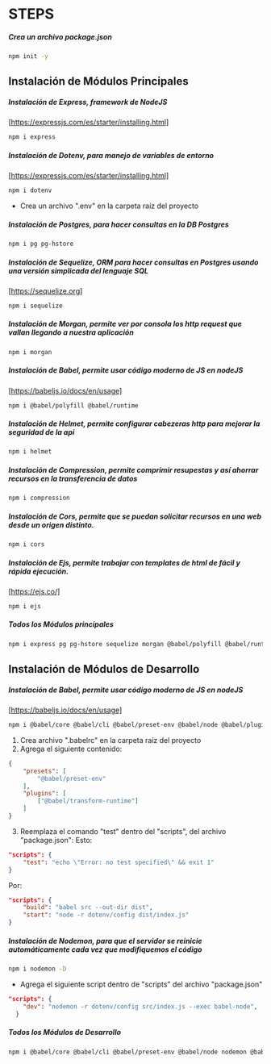# STEPS

##### Crea un archivo package.json 
```bash
npm init -y
```

## Instalación de Módulos Principales

##### Instalación de Express, framework de NodeJS
[https://expressjs.com/es/starter/installing.html]
```bash
npm i express
```
##### Instalación de Dotenv, para manejo de variables de entorno
[https://expressjs.com/es/starter/installing.html]
```bash
npm i dotenv
```
* Crea un archivo ".env" en la carpeta raíz del proyecto
##### Instalación de Postgres, para hacer consultas en la DB Postgres
```bash
npm i pg pg-hstore
```
##### Instalación de Sequelize, ORM para hacer consultas en Postgres usando una versión simplicada del lenguaje SQL 
[https://sequelize.org]
```bash
npm i sequelize
```
##### Instalación de Morgan, permite ver por consola los http request que vallan llegando a nuestra aplicación 
```bash
npm i morgan
```
##### Instalación de Babel, permite usar código moderno de JS en nodeJS 
[https://babeljs.io/docs/en/usage]
```bash
npm i @babel/polyfill @babel/runtime
```

##### Instalación de Helmet, permite configurar cabezeras http para mejorar la seguridad de la api 
```bash
npm i helmet
```

##### Instalación de Compression, permite comprimir resupestas y así ahorrar recursos en la transferencia de datos
```bash
npm i compression 
```

##### Instalación de Cors, permite que se puedan solicitar recursos en una web desde un origen distinto.
```bash
npm i cors 
```

##### Instalación de Ejs, permite trabajar con templates de html de fácil y rápida ejecución.
[https://ejs.co/]
```bash
npm i ejs
```


##### Todos los Módulos principales
```bash
npm i express pg pg-hstore sequelize morgan @babel/polyfill @babel/runtime dotenv helmet compression cors ejs
```

## Instalación de Módulos de Desarrollo

##### Instalación de Babel, permite usar código moderno de JS en nodeJS
[https://babeljs.io/docs/en/usage]
```bash
npm i @babel/core @babel/cli @babel/preset-env @babel/node @babel/plugin-transform-runtime -D 
```
1. Crea archivo ".babelrc" en la carpeta raíz del proyecto
2. Agrega el siguiente contenido:
```json
{
    "presets": [
        "@babel/preset-env"
    ],
    "plugins": [
        ["@babel/transform-runtime"]
    ]
}
```
3. Reemplaza el comando "test" dentro del "scripts", del archivo "package.json":
Esto:
```json
"scripts": {
    "test": "echo \"Error: no test specified\" && exit 1"
}
```
Por:
```json
"scripts": {
    "build": "babel src --out-dir dist",
    "start": "node -r dotenv/config dist/index.js"
}
```
##### Instalación de Nodemon, para que el servidor se reinicie automáticamente cada vez que modifiquemos el código
```bash
npm i nodemon -D
```
* Agrega el siguiente script dentro de "scripts" del archivo "package.json"
```json
"scripts": {
    "dev": "nodemon -r dotenv/config src/index.js --exec babel-node",
  }
```
##### Todos los Módulos de Desarrollo
```bash
npm i @babel/core @babel/cli @babel/preset-env @babel/node nodemon @babel/plugin-transform-runtime -D
```
